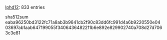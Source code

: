 [lphd12](https://www.github.com/lphd12): 833 entries

sha512sum
eaba96250bd3122fc71a8ab3b9641cb2f90c83dd6fc991d4a6b9220550e0403697ab1aab647199055f34064364822f1b6e892e829902740a708d27d7063c3e81
